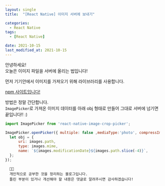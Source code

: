 ```yaml
---
layout: single
title:  "[React Native] 이미지 서버에 보내기"

categories:
  - React Native 
tags: 
  - [React Native]

date: 2021-10-15
last_modified_at: 2021-10-15
---
```



안녕하세요!          
오늘은 이미지 파일을 서버에 올리는 법입니다!      
      
먼저 기기안에서 이미지를 가져오기 위해 라이브러리를 사용합니다.      

[npm 사이트입니다!](https://www.npmjs.com/package/react-native-image-crop-picker)


방법은 정말 간단합니다.      
`ImagePicker`로 가져온 이미지 데이터를 아래 obj 형태로 만들어 그대로 서버에 넘기면 끝입니다!! :)      

```javascript
import ImagePicker from 'react-native-image-crop-picker';

ImagePicker.openPicker({ multiple: false ,mediaType:'photo', compressImageQuality : 0.6}).then(images => {
  let obj = {
      uri: images.path,
      type: images.mime,
      name: `${images.modificationDate}${images.path.slice(-4)}`,
  };
}); 
```


```
  🤔🤔
  개인적으로 공부한 것을 정리하는 블로그입니다.
  틀린 부분이 있거나 개선해야 할 내용은 댓글로 알려주시면 감사하겠습니다!
```